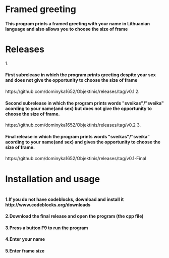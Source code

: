 <h1> Framed greeting </h1>

<h4> This program prints a framed greeting with your name in Lithuanian language and also allows you to choose the size of frame </h4>

<h1> Releases </h1>
  1. <h4>First subrelease in which the program prints greeting despite your sex and does not give the opportunity to choose the size of frame</h4> https://github.com/dominyka1652/Objektinis/releases/tag/v0.1
  2. <h4>Second subrelease in which the program prints words "sveikas"/"sveika" acording to your name(and sex) but does not give the opportunity to choose the size of frame.</h4> https://github.com/dominyka1652/Objektinis/releases/tag/v0.2
  3. <h4>Final release in which the program prints words "sveikas"/"sveika" acording to your name(and sex) and gives the opportunity to choose the size of frame.</h4> https://github.com/dominyka1652/Objektinis/releases/tag/v0.1-Final
  
  <h1> Installation and usage <h1>
  <h4> 1.If you do not have codeblocks, download and install it http://www.codeblocks.org/downloads </h4>
  <h4> 2.Download the final release and open the program (the cpp file) </h4>
  <h4> 3.Press a button F9 to run the program </h4>
  <h4> 4.Enter your name </h4>
  <h4> 5.Enter frame size </h4>
